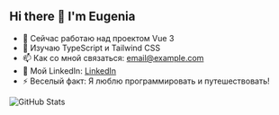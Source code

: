 ## Hi there 👋 I'm Eugenia

- 🔭 Сейчас работаю над проектом Vue 3
- 🌱 Изучаю TypeScript и Tailwind CSS
- 📫 Как со мной связаться: [email@example.com](mailto:email@example.com)
- 💼 Мой LinkedIn: [LinkedIn](https://www.linkedin.com/in/festival3224)
- ⚡ Веселый факт: Я люблю программировать и путешествовать!

![GitHub Stats](https://github-readme-stats.vercel.app/api?username=Festival3224&show_icons=true&theme=radical)


<!--
**Festival3224/Festival3224** is a ✨ _special_ ✨ repository because its `README.md` (this file) appears on your GitHub profile.

Here are some ideas to get you started:

- 🔭 I’m currently working on ...
- 🌱 I’m currently learning ...
- 👯 I’m looking to collaborate on ...
- 🤔 I’m looking for help with ...
- 💬 Ask me about ...
- 📫 How to reach me: ...
- 😄 Pronouns: ...
- ⚡ Fun fact: ...
-->
